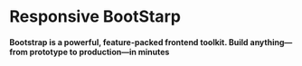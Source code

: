<h1>Responsive BootStarp</h1>
<h4>Bootstrap is a powerful, feature-packed frontend toolkit. Build anything—from prototype to production—in minutes</h4>
